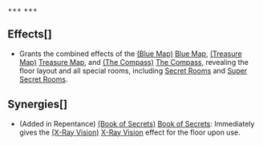 +++
+++

Effects[]
---------


* Grants the combined effects of the [(Blue Map)](/wiki/Blue_Map "Blue Map") [Blue Map](/wiki/Blue_Map "Blue Map"), [(Treasure Map)](/wiki/Treasure_Map "Treasure Map") [Treasure Map](/wiki/Treasure_Map "Treasure Map"), and [(The Compass)](/wiki/The_Compass "The Compass") [The Compass](/wiki/The_Compass "The Compass"), revealing the floor layout and all special rooms, including [Secret Rooms](/wiki/Secret_Room "Secret Room") and [Super Secret Rooms](/wiki/Super_Secret_Room "Super Secret Room").


Synergies[]
-----------


* (Added in Repentance) [(Book of Secrets)](/wiki/Book_of_Secrets "Book of Secrets") [Book of Secrets](/wiki/Book_of_Secrets "Book of Secrets"): Immediately gives the [(X-Ray Vision)](/wiki/X-Ray_Vision "X-Ray Vision") [X-Ray Vision](/wiki/X-Ray_Vision "X-Ray Vision") effect for the floor upon use.


